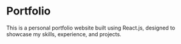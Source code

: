 # Portfolio
This is a personal portfolio website built using React.js, designed to showcase my skills, experience, and projects.
